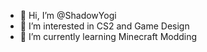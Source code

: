 - 👋 Hi, I’m @ShadowYogi
- 👀 I’m interested in CS2 and Game Design
- 🌱 I’m currently learning Minecraft Modding

<!---
ShadowYogi/ShadowYogi is a ✨ special ✨ repository because its `README.md` (this file) appears on your GitHub profile.
You can click the Preview link to take a look at your changes.
--->
